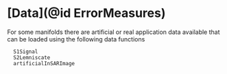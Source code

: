 # [Data](@id ErrorMeasures)
For some manifolds there are artificial or real application data available
that can be loaded using the following data functions

```@docs
  S1Signal
  S2Lemniscate
  artificialInSARImage
```
